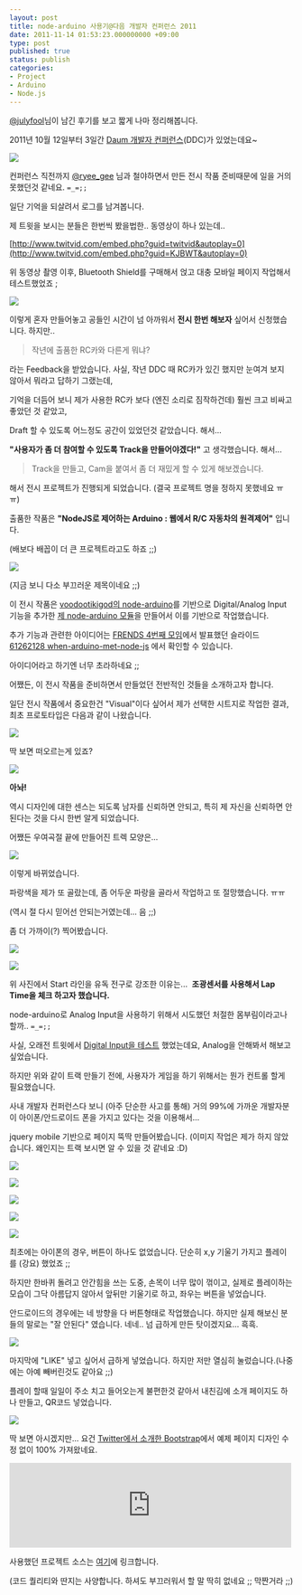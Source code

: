```yaml
---
layout: post
title: node-arduino 사용기@다음 개발자 컨퍼런스 2011
date: 2011-11-14 01:53:23.000000000 +09:00
type: post
published: true
status: publish
categories:
- Project
- Arduino
- Node.js
---
```


[@julyfool](http://chorr.net/2011/11/다음-개발자-컨퍼런스-2011-참석기영상/)님이 남긴 후기를 보고 짧게 나마 정리해봅니다.

2011년 10월 12일부터 3일간 [Daum 개발자 컨퍼런스](http://ddc.daum.net/)(DDC)가 있었는데요~

![](/images/2011/11/14/ddc2011.JPG)

컨퍼런스 직전까지 [@ryee_gee](https://twitter.com/ryee_gee) 님과 철야하면서 만든 전시 작품 준비때문에 일을 거의 못했던것 같네요. `=_=;;`

일단 기억을 되살려서 로그를 남겨봅니다.

제 트윗을 보시는 분들은 한번씩 봤을법한.. 동영상이 하나 있는데..

[http://www.twitvid.com/embed.php?guid=twitvid&autoplay=0](http://www.twitvid.com/embed.php?guid=KJBWT&autoplay=0)

위 동영상 촬영 이후, Bluetooth Shield를 구매해서 얹고 대충 모바일 페이지 작업해서 테스트했었죠 ;

![](/images/2011/11/14/bluetoothshield.png)

이렇게 혼자 만들어놓고 공들인 시간이 넘 아까워서 **전시 한번 해보자** 싶어서 신청했습니다. 하지만..

> 작년에 출품한 RC카와 다른게 뭐냐?

라는 Feedback을 받았습니다. 사실, 작년 DDC 때 RC카가 있긴 했지만 눈여겨 보지 않아서 뭐라고 답하기 그랬는데,

기억을 더듬어 보니 제가 사용한 RC카 보다 (엔진 소리로 짐작하건데) 훨씬 크고 비싸고 좋았던 것 같았고,

Draft 할 수 있도록 어느정도 공간이 있었던것 같았습니다. 해서...

**"사용자가 좀 더 참여할 수 있도록 Track을 만들어야겠다!"** 고 생각했습니다. 해서...

> Track을 만들고, Cam을 붙여서 좀 더 재밌게 할 수 있게 해보겠습니다.

해서 전시 프로젝트가 진행되게 되었습니다. (결국 프로젝트 명을 정하지 못했네요 ㅠㅠ)

출품한 작품은 **"NodeJS로 제어하는 Arduino : 웹에서 R/C 자동차의 원격제어"** 입니다.

(배보다 배꼽이 더 큰 프로젝트라고도 하죠 ;;)

![](/images/2011/11/14/node-arduinodaum.jpg)

(지금 보니 다소 부끄러운 제목이네요 ;;)

이 전시 작품은 [voodootikigod의 node-arduino](https://github.com/voodootikigod/node-arduino)를 기반으로 Digital/Analog Input 기능을 추가한 [제 node-arduino 모듈](https://github.com/kyungw00k/node-arduino)을 만들어서 이를 기반으로 작업했습니다.

추가 기능과 관련한 아이디어는
[FRENDS 4번째 모임](http://frends.kr/topics/frends-4-모임/)에서 발표했던 슬라이드 
[61262128 when-arduino-met-node-js](http://www.slideshare.net/frendskr/61262128-whenarduinometnodejs) 에서 확인할 수 있습니다.

아이디어라고 하기엔 너무 초라하네요 ;;

어쨌든, 이 전시 작품을 준비하면서 만들었던 전반적인 것들을 소개하고자 합니다.

일단 전시 작품에서 중요한건 "Visual"이다 싶어서 제가 선택한 시트지로 작업한 결과, 최초 프로토타입은 다음과 같이 나왔습니다.

![](/images/2011/11/14/img_0165.jpg)

딱 보면 떠오르는게 있죠?

![](/images/2011/11/14/naver.png)

**아놔!**

역시 디자인에 대한 센스는 되도록 남자를 신뢰하면 안되고, 특히 제 자신을 신뢰하면 안된다는 것을 다시 한번 알게 되었습니다.

어쨌든 우여곡절 끝에 만들어진 트렉 모양은...

![](/images/2011/11/14/ddc_track1.jpg)

이렇게 바뀌었습니다.

파랑색을 제가 또 골랐는데, 좀 어두운 파랑을 골라서 작업하고 또 절망했습니다. ㅠㅠ

(역시 절 다시 믿어선 안되는거였는데... 음 ;;)

좀 더 가까이(?) 찍어봤습니다.

![](/images/2011/11/14/ddc_track2.jpg)

![](/images/2011/11/14/ddc_track3.jpg)

위 사진에서 Start 라인을 유독 전구로 강조한 이유는... 
**조광센서를 사용해서 Lap Time을 체크 하고자 했습니다.**

node-arduino로 Analog Input을 사용하기 위해서 시도했던 처절한 몸부림이라고나 할까.. `=_=;;`

사실, 오래전 트윗에서
[Digital Input을 테스트](http://www.twitvid.com/HAGDJ) 했었는데요, Analog을 안해봐서 해보고 싶었습니다.

하지만 위와 같이 트랙 만들기 전에, 사용자가 게임을 하기 위해서는 뭔가 컨트롤 할게 필요했습니다.

사내 개발자 컨퍼런스다 보니 (아주 단순한 사고를 통해) 거의 99%에 가까운 개발자분이 아이폰/안드로이드 폰을 가지고 있다는 것을 이용해서...

jquery mobile 기반으로 페이지 뚝딱 만들어봤습니다. (이미지 작업은 제가 하지 않았습니다. 왜인지는 트랙 보시면 알 수 있을 것 같네요 :D)

![](/images/2011/11/14/ddc-mobile-1.png)

![](/images/2011/11/14/ddc-mobile-2.png)

![](/images/2011/11/14/ddc-mobile-3.png)

![](/images/2011/11/14/ddc-mobile-4.png)

![](/images/2011/11/14/ddc-mobile-5.png)

최초에는 아이폰의 경우, 버튼이 하나도 없었습니다. 단순히 x,y 기울기 가지고 플레이를 (강요) 했었죠 ;;

하지만 한바퀴 돌려고 안간힘을 쓰는 도중, 손목이 너무 많이 꺾이고, 실제로 플레이하는 모습이 그닥 아름답지 않아서 앞뒤만 기울기로 하고, 좌우는 버튼을 넣었습니다.

안드로이드의 경우에는 네 방향을 다 버튼형태로 작업했습니다. 하지만 실제 해보신 분들의 말로는 "잘 안된다" 였습니다. 네네.. 넘 급하게 만든 탓이겠지요... 흑흑.

![](/images/2011/11/14/ddc-mobile-6.png)

마지막에 "LIKE" 넣고 싶어서 급하게 넣었습니다. 하지만 저만 열심히 눌렀습니다.(나중에는 아예 빼버린것도 같아요 ;;)

플레이 할때 일일이 주소 치고 들어오는게 불편한것 같아서 내친김에 소개 페이지도 하나 만들고, QR코드 넣었습니다.

![](/images/2011/11/14/ddc-pc-intro.png)

딱 보면 아시겠지만... 요건
[Twitter에서 소개한 Bootstrap](http://twitter.github.com/bootstrap/)에서 예제 페이지 디자인 수정 없이 100% 가져왔네요.

<iframe src="https://player.vimeo.com/video/34282627" width="500" frameborder="0" webkitallowfullscreen mozallowfullscreen allowfullscreen></iframe>

사용했던 프로젝트 소스는 [여기](/downloads/2011/11/14/arduino-rc.tgz)에 링크합니다.

(코드 퀄리티와 딴지는 사양합니다. 하셔도 부끄러워서 할 말 딱히 없네요 ;; 막짠거라 ;;)
